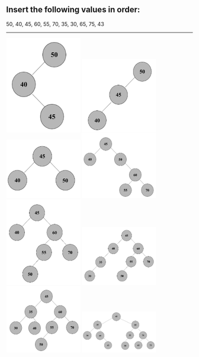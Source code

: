 ## Insert the following values in order:
50, 40, 45, 60, 55, 70, 35, 30, 65, 75, 43

------------------------------------------------------------------------------------

<img src= "./images/set21.png" width="200">
<img src= "./images/set22.png" width="200">
<img src= "./images/set23.png" width="200">
<img src= "./images/set24.png" width="200">
<img src= "./images/set25.png" width="200">
<img src= "./images/set26.png" width="200">
<img src= "./images/set27.png" width="200">
<img src= "./images/set28.png" width="200">